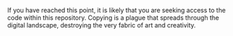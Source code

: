 
If you have reached this point, it is likely that you are seeking access to the code within this repository. 
Copying is a plague that spreads through the digital landscape, destroying the very fabric of art and creativity.
